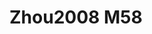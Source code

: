 # Zhou2008 M58
<a name="material" />
<script type="application/ld+json">

  {
    "@context": "https://schema.org/",
    "@type": "ChemicalSubstance",
    "http://purl.org/dc/terms/conformsTo":
      {
        "@type": "CreativeWork",
        "@id": "https://bioschemas.org/profiles/ChemicalSubstance/0.4-RELEASE/"
      },
    "@id": "https://egonw.github.io/nanowiki/nanowiki270.html#material",
    "name": "Zhou2008 M58",
    "sameAs: "http://127.0.0.1/mediawiki/index.php/Special:URIResolver/Zhou2008_M58"
  }
</script>

